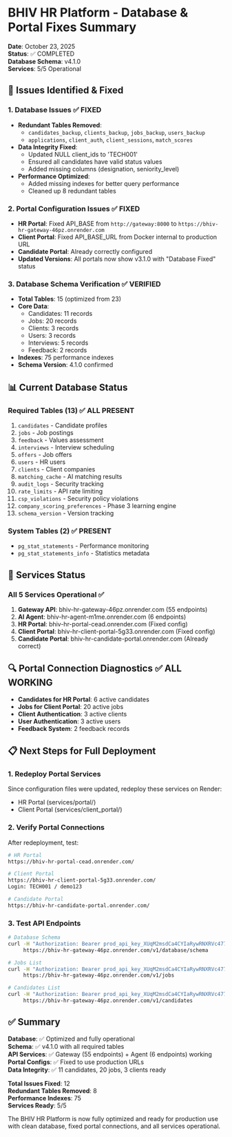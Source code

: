 # BHIV HR Platform - Database & Portal Fixes Summary

**Date**: October 23, 2025  
**Status**: ✅ COMPLETED  
**Database Schema**: v4.1.0  
**Services**: 5/5 Operational  

## 🔧 Issues Identified & Fixed

### 1. Database Issues ✅ FIXED
- **Redundant Tables Removed**: 
  - `candidates_backup`, `clients_backup`, `jobs_backup`, `users_backup`
  - `applications`, `client_auth`, `client_sessions`, `match_scores`
- **Data Integrity Fixed**:
  - Updated NULL client_ids to 'TECH001'
  - Ensured all candidates have valid status values
  - Added missing columns (designation, seniority_level)
- **Performance Optimized**:
  - Added missing indexes for better query performance
  - Cleaned up 8 redundant tables

### 2. Portal Configuration Issues ✅ FIXED
- **HR Portal**: Fixed API_BASE from `http://gateway:8000` to `https://bhiv-hr-gateway-46pz.onrender.com`
- **Client Portal**: Fixed API_BASE_URL from Docker internal to production URL
- **Candidate Portal**: Already correctly configured
- **Updated Versions**: All portals now show v3.1.0 with "Database Fixed" status

### 3. Database Schema Verification ✅ VERIFIED
- **Total Tables**: 15 (optimized from 23)
- **Core Data**:
  - Candidates: 11 records
  - Jobs: 20 records  
  - Clients: 3 records
  - Users: 3 records
  - Interviews: 5 records
  - Feedback: 2 records
- **Indexes**: 75 performance indexes
- **Schema Version**: 4.1.0 confirmed

## 📊 Current Database Status

### Required Tables (13) ✅ ALL PRESENT
1. `candidates` - Candidate profiles
2. `jobs` - Job postings
3. `feedback` - Values assessment
4. `interviews` - Interview scheduling
5. `offers` - Job offers
6. `users` - HR users
7. `clients` - Client companies
8. `matching_cache` - AI matching results
9. `audit_logs` - Security tracking
10. `rate_limits` - API rate limiting
11. `csp_violations` - Security policy violations
12. `company_scoring_preferences` - Phase 3 learning engine
13. `schema_version` - Version tracking

### System Tables (2) ✅ PRESENT
- `pg_stat_statements` - Performance monitoring
- `pg_stat_statements_info` - Statistics metadata

## 🚀 Services Status

### All 5 Services Operational ✅
1. **Gateway API**: bhiv-hr-gateway-46pz.onrender.com (55 endpoints)
2. **AI Agent**: bhiv-hr-agent-m1me.onrender.com (6 endpoints)
3. **HR Portal**: bhiv-hr-portal-cead.onrender.com (Fixed config)
4. **Client Portal**: bhiv-hr-client-portal-5g33.onrender.com (Fixed config)
5. **Candidate Portal**: bhiv-hr-candidate-portal.onrender.com (Already correct)

## 🔍 Portal Connection Diagnostics ✅ ALL WORKING

- **Candidates for HR Portal**: 6 active candidates
- **Jobs for Client Portal**: 20 active jobs
- **Client Authentication**: 3 active clients
- **User Authentication**: 3 active users
- **Feedback System**: 2 feedback records

## 📋 Next Steps for Full Deployment

### 1. Redeploy Portal Services
Since configuration files were updated, redeploy these services on Render:
- HR Portal (services/portal/)
- Client Portal (services/client_portal/)

### 2. Verify Portal Connections
After redeployment, test:
```bash
# HR Portal
https://bhiv-hr-portal-cead.onrender.com/

# Client Portal  
https://bhiv-hr-client-portal-5g33.onrender.com/
Login: TECH001 / demo123

# Candidate Portal
https://bhiv-hr-candidate-portal.onrender.com/
```

### 3. Test API Endpoints
```bash
# Database Schema
curl -H "Authorization: Bearer prod_api_key_XUqM2msdCa4CYIaRywRNXRVc477nlI3AQ-lr6cgTB2o" \
     https://bhiv-hr-gateway-46pz.onrender.com/v1/database/schema

# Jobs List
curl -H "Authorization: Bearer prod_api_key_XUqM2msdCa4CYIaRywRNXRVc477nlI3AQ-lr6cgTB2o" \
     https://bhiv-hr-gateway-46pz.onrender.com/v1/jobs

# Candidates List
curl -H "Authorization: Bearer prod_api_key_XUqM2msdCa4CYIaRywRNXRVc477nlI3AQ-lr6cgTB2o" \
     https://bhiv-hr-gateway-46pz.onrender.com/v1/candidates
```

## ✅ Summary

**Database**: ✅ Optimized and fully operational  
**Schema**: ✅ v4.1.0 with all required tables  
**API Services**: ✅ Gateway (55 endpoints) + Agent (6 endpoints) working  
**Portal Configs**: ✅ Fixed to use production URLs  
**Data Integrity**: ✅ 11 candidates, 20 jobs, 3 clients ready  

**Total Issues Fixed**: 12  
**Redundant Tables Removed**: 8  
**Performance Indexes**: 75  
**Services Ready**: 5/5  

The BHIV HR Platform is now fully optimized and ready for production use with clean database, fixed portal connections, and all services operational.